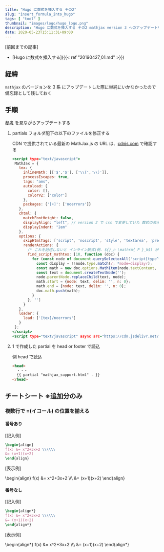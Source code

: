 ```yaml
---
title: "Hugo に数式を挿入する その2"
slug: "insert_formula_into_hugo"
tags: [ "tool" ]
thumbnail: "images/logo/hugo_logo.png"
description: "Hugo に数式を挿入する その2 mathjax version 3 へのアップデートを行った"
date: 2020-05-23T15:11:31+09:00
---
```


[前回までの記事]

* [Hugo に数式を挿入する]({{< ref "20190427_01.md" >}})

## 経緯

`mathjax` のバージョンを 3 系 にアップデートした際に単純にいかなかったので備忘録として残しておく

## 手順

[参考](http://docs.mathjax.org/en/latest/web/configuration.html#converting-your-v2-configuration-to-v3) を見ながらアップデートする

1. partials フォルダ配下の以下のファイルを修正する

    CDN で提供されている最新の MathJax.js の URL は、[cdnjs.com](https://cdnjs.com/) で確認する

    ```html:mathjax_support.html
   <script type="text/javascript">
     MathJax = {
       tex: {
         inlineMath: [['$','$'], ['\\(','\\)']],
         processEscapes: true,
         tags: "ams",
         autoload: {
           color: [],
           colorV2: ['color']
         },
         packages: {'[+]': ['noerrors']}
       },
       chtml: {
         matchFontHeight: false,
         displayAlign: "left", // version 2 で css で変更していた 数式の表示位置の設定
         displayIndent: "2em"
       },
       options: {
         skipHtmlTags: ['script', 'noscript', 'style', 'textarea', 'pre'],
         renderActions: {
           /* これを記述しないと インライン数式(例. ${}_n \mathrm{ P }_k$) が機能しない */
           find_script_mathtex: [10, function (doc) {
             for (const node of document.querySelectorAll('script[type^="math/tex"]')) {
               const display = !!node.type.match(/; *mode=display/);
               const math = new doc.options.MathItem(node.textContent, doc.inputJax[0], display);
               const text = document.createTextNode('');
               node.parentNode.replaceChild(text, node);
               math.start = {node: text, delim: '', n: 0};
               math.end = {node: text, delim: '', n: 0};
               doc.math.push(math);
             }
           }, '']
         }
       },
       loader: {
         load: ['[tex]/noerrors']
       }
     };
   </script>
   <script type="text/javascript" async src="https://cdn.jsdelivr.net/npm/mathjax@3/es5/tex-chtml.js" id="MathJax-script"></script>
    ```

2. 1 で作成した partial を head or footer で読込

    例 head で読込

    ```html
    <head>
      ・・・
      {{ partial "mathjax_support.html" . }}
    </head>
    ```

## チートシート ※追加分のみ

### 複数行で =(イコール) の位置を揃える

#### 番号あり

  [記入例]

  ```latex
  \begin{align}
  f(x) &= x^2+3x+2 \\\\\\
  &= (x+1)(x+2)
  \end{align}
  ```

  [表示例]

  \begin{align}
  f(x) &= x^2+3x+2 \\\\\\
  &= (x+1)(x+2)
  \end{align}

#### 番号なし

  [記入例]

  ```latex
  \begin{align*}
  f(x) &= x^2+3x+2 \\\\\\
  &= (x+1)(x+2)
  \end{align*}
  ```

  [表示例]

  \begin{align*}
  f(x) &= x^2+3x+2 \\\\\\
  &= (x+1)(x+2)
  \end{align*}
